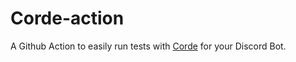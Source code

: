 # Corde-action
A Github Action to easily run tests with [Corde](https://cordejs.org) for your Discord Bot.